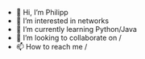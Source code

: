 - 👋 Hi, I’m Philipp
- 👀 I’m interested in networks 
- 🌱 I’m currently learning Python/Java
- 💞️ I’m looking to collaborate on /
- 📫 How to reach me /

<!---
Nomoney4u/Nomoney4u is a ✨ special ✨ repository because its `README.md` (this file) appears on your GitHub profile.
You can click the Preview link to take a look at your changes.
--->
